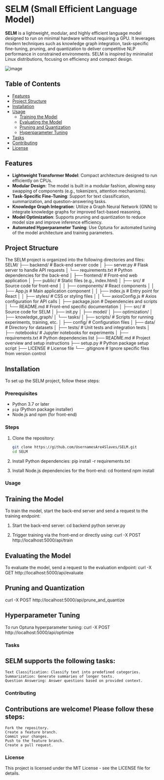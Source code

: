 # SELM (Small Efficient Language Model)

**SELM** is a lightweight, modular, and highly efficient language model designed to run on minimal hardware without requiring a GPU. It leverages modern techniques such as knowledge graph integration, task-specific fine-tuning, pruning, and quantization to deliver competitive NLP performance in constrained environments. SELM is inspired by minimalist Linux distributions, focusing on efficiency and compact design.

![image](https://github.com/user-attachments/assets/7e4c6d44-1801-4a58-9dd3-854223edc817)


## Table of Contents
- [Features](#features)
- [Project Structure](#project-structure)
- [Installation](#installation)
- [Usage](#usage)
  - [Training the Model](#training-the-model)
  - [Evaluating the Model](#evaluating-the-model)
  - [Pruning and Quantization](#pruning-and-quantization)
  - [Hyperparameter Tuning](#hyperparameter-tuning)
- [Tasks](#tasks)
- [Contributing](#contributing)
- [License](#license)

## Features
- **Lightweight Transformer Model**: Compact architecture designed to run efficiently on CPUs.
- **Modular Design**: The model is built in a modular fashion, allowing easy swapping of components (e.g., tokenizers, attention mechanisms).
- **Task-Specific Fine-Tuning**: Support for text classification, summarization, and question-answering tasks.
- **Knowledge Graph Integration**: Utilize a Graph Neural Network (GNN) to integrate knowledge graphs for improved fact-based reasoning.
- **Model Optimization**: Supports pruning and quantization to reduce model size and improve inference efficiency.
- **Automated Hyperparameter Tuning**: Use Optuna for automated tuning of the model architecture and training parameters.

## Project Structure
The SELM project is organized into the following directories and files:
SELM/ ├── backend/ # Back-end server code │ ├── server.py # Flask server to handle API requests │ └── requirements.txt # Python dependencies for the back-end │ ├── frontend/ # Front-end web application │ ├── public/ # Static files (e.g., index.html) │ ├── src/ # Source code for front-end │ │ ├── components/ # React components │ │ ├── App.js # Main application component │ │ ├── index.js # Entry point for React │ │ ├── styles/ # CSS or styling files │ │ └── axiosConfig.js # Axios configuration for API calls │ ├── package.json # Dependencies and scripts │ └── README.md # Front-end specific documentation │ ├── src/ # Source code for SELM │ ├── init.py │ ├── model/ │ ├── optimization/ │ ├── knowledge_graph/ │ └── tasks/ │ ├── scripts/ # Scripts for running experiments, training, etc. │ ├── config/ # Configuration files │ ├── data/ # Directory for datasets │ ├── tests/ # Unit tests and integration tests │ ├── notebooks/ # Jupyter notebooks for experiments │ ├── requirements.txt # Python dependencies list ├── README.md # Project overview and setup instructions ├── setup.py # Python package setup script ├── LICENSE # License file └── .gitignore # Ignore specific files from version control


## Installation
To set up the SELM project, follow these steps:

### Prerequisites
- Python 3.7 or later
- `pip` (Python package installer)
- Node.js and npm (for front-end)

### Steps
1. Clone the repository:
   ```bash
   git clone https://github.com/UsernamesAre4Slaves/SELM.git
   cd SELM
   
2. Install Python dependencies:
   pip install -r requirements.txt

3. Install Node.js dependencies for the front-end:
   cd frontend
   npm install

### Usage
## Training the Model
To train the model, start the back-end server and send a request to the training endpoint:

1. Start the back-end server:
   cd backend
   python server.py

2. Trigger training via the front-end or directly using:
   curl -X POST http://localhost:5000/api/train

## Evaluating the Model
To evaluate the model, send a request to the evaluation endpoint:
curl -X GET http://localhost:5000/api/evaluate

## Pruning and Quantization
curl -X POST http://localhost:5000/api/prune_and_quantize

## Hyperparameter Tuning
To run Optuna hyperparameter tuning:
curl -X POST http://localhost:5000/api/optimize

### Tasks

## SELM supports the following tasks:

    Text Classification: Classify text into predefined categories.
    Summarization: Generate summaries of longer texts.
    Question Answering: Answer questions based on provided context.

### Contributing

## Contributions are welcome! Please follow these steps:

    Fork the repository.
    Create a feature branch.
    Commit your changes.
    Push to the feature branch.
    Create a pull request.

### License
This project is licensed under the MIT License - see the LICENSE file for details.



























